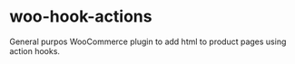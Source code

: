 # woo-hook-actions
General purpos WooCommerce plugin to add html to product pages using action hooks.
